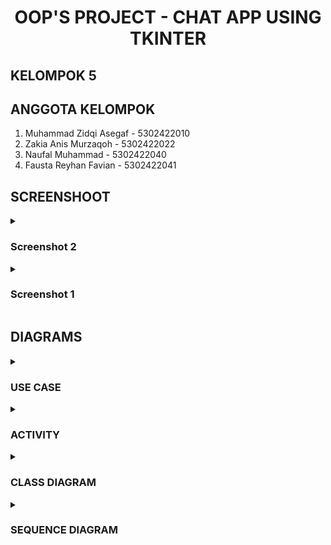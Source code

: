 <h1 align=center>OOP'S PROJECT - CHAT APP USING TKINTER</h1>

## KELOMPOK 5
## ANGGOTA KELOMPOK
1. Muhammad Zidqi Asegaf - 5302422010
2. Zakia Anis Murzaqoh - 5302422022
3. Naufal Muhammad - 5302422040
4. Fausta Reyhan Favian - 5302422041

## SCREENSHOOT
<details><summary><h3>Screenshot 2</h3></summary>
<div align=center>

![screenshot1](scrennshoots/ss1.png)
</div>
</details>
<details><summary><h3>Screenshot 1</h3></summary>
<div align=center>

![screenshot1](scrennshoots/ss2.png)
</div>
</details>

## DIAGRAMS
<details><summary><h3>USE CASE</h3></summary>
<div align=center>

![screenshot1](diagrams/Use_Case.png)
</div>
</details>

<details><summary><h3>ACTIVITY</h3></summary>
<div align=center>

![screenshot1](diagrams/activity_diagram.jpg)
</div>
</details>

<details><summary><h3>CLASS DIAGRAM</h3></summary>
<div align=center>

![screenshot1](diagrams/class_diagram.jpg)
</div>
</details>

<details><summary><h3>SEQUENCE DIAGRAM</h3></summary>
<div align=center>

![screenshot1](diagrams/sequence_diagram.jpg)
</div>
</details>
